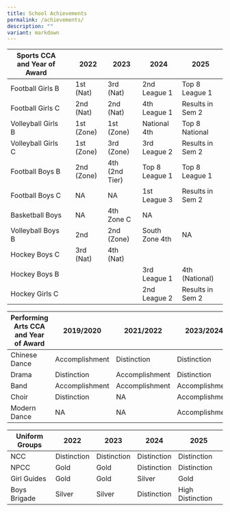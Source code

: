 ```yaml
---
title: School Achievements
permalink: /achievements/
description: ""
variant: markdown
---
```

|Sports CCA and Year of Award| | 2022 |2023 |2024 | 2025|
| -------- | -------- | -------- |-------- |-------- |-------- |
| Football Girls B    |    | 1st (Nat)    |3rd (Nat)   |2nd League 1  |Top 8 League 1  |
| Football Girls C    |    | 2nd (Nat)   | 2nd (Nat)   |4th  League 1  |Results in Sem 2|
| Volleyball Girls B    |  | 1st (Zone) |1st (Zone)   |National 4th    |Top 8 National |
| Volleyball Girls C    |    | 1st (Zone)  |3rd (Zone)  |3rd League 2    |Results in Sem 2|
| Football Boys B   |  | 2nd (Zone) |4th (2nd Tier)|Top 8 League 1   |Top 8 League 1  |
| Football Boys C     |      | NA        |NA       |1st League 3    |Results in Sem 2|
| Basketball Boys    |      | NA     |4th Zone C   |NA     |
| Volleyball Boys B    |     | 2nd     |2nd (Zone)    |South Zone 4th   |NA     |
| Hockey Boys C |      | 3rd (Nat)    |4th (Nat)    |    ||
| Hockey Boys B |  |   |    | 3rd League 1  |   4th (National)  |
| Hockey Girls C   |   |    |    |2nd League 2   |Results in Sem 2|


|Performing Arts CCA and Year of Award| 2019/2020 | 2021/2022 |2023/2024 |2025/2026 |
| -------- | -------- | -------- |-------- |-------- |
| Chinese Dance   | Accomplishment   | Distinction   |Distinction    |Accomplishment   |
| Drama  | Distinction    | Accomplishment   |Distinction    |Results not in |
| Band   | Accomplishment    | Accomplishment    |Accomplishment   |Accomplishment   |
| Choir    | Distinction     | NA   |Accomplishment   |Distinction    |
| Modern Dance    | NA | NA    |Accomplishment   |Results not in |


|Uniform Groups | 2022 | 2023 |2024 |2025|
| -------- | -------- | -------- |-------- |-------- |
| NCC   | Distinction    | Distinction   |Distinction    |Distinction    |
| NPCC    | Gold    | Gold   |Distinction    |Distinction    |
| Girl Guides | Gold     | Gold       |Silver |Gold  |
| Boys Brigade | Silver    | Silver   |Distinction   |High Distinction   |